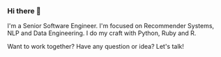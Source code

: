 ### Hi there 👋

<!--
**dafevara/dafevara** is a ✨ _special_ ✨ repository because its `README.md` (this file) appears on your GitHub profile.

Here are some ideas to get you started:

- 🔭 I’m currently working on ...
- 🌱 I’m currently learning ...
- 👯 I’m looking to collaborate on ...
- 🤔 I’m looking for help with ...
- 💬 Ask me about ...
- 📫 How to reach me: ...
- 😄 Pronouns: ...
- ⚡ Fun fact: ...
-->

I'm a Senior Software Engineer. 
I'm focused on Recommender Systems, NLP and Data Engineering. 
I do my craft with Python, Ruby and R.

Want to work together? Have any question or idea? Let's talk!
